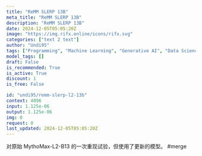 ```yaml
---
title: "ReMM SLERP 13B"
meta_title: "ReMM SLERP 13B"
description: "ReMM SLERP 13B"
date: 2024-12-05T05:05:20Z
image: "https://img.rifx.online/icons/rifx.svg"
categories: ["text 2 text"]
author: "Undi95"
tags: ["Programming", "Machine Learning", "Generative AI", "Data Science", "Technology/Web"]
model_tags: []
draft: False
is_recommended: True
is_active: True
discount: 1
is_free: False

id: "undi95/remm-slerp-l2-13b"
context: 4096
input: 1.125e-06
output: 1.125e-06
img: 0
request: 0
last_updated: 2024-12-05T05:05:20Z
---
```


对原始 MythoMax-L2-B13 的一次重现试验，但使用了更新的模型。 #merge

